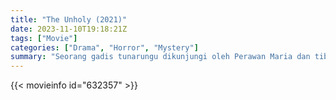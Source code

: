 ```yaml
---
title: "The Unholy (2021)"
date: 2023-11-10T19:18:21Z
tags: ["Movie"]
categories: ["Drama", "Horror", "Mystery"]
summary: "Seorang gadis tunarungu dikunjungi oleh Perawan Maria dan tiba-tiba dapat mendengar, berbicara, dan menyembuhkan orang sakit. Saat orang-orang berbondong-bondong menyaksikan keajaibannya, kejadian mengerikan pun terjadi. Apakah itu karya Perawan Maria atau sesuatu yang lebih ..."
---
```


<mux-player stream-type="on-demand"
src="https://kp3d-my.sharepoint.com/personal/ryoo_kp3d_onmicrosoft_com/_layouts/15/download.aspx?share=EWDAy9QIRmFPuliEpic7H2oBnjIYblaNKWehqC7QyWXvFw" prefer-playback="mse" controls>

</mux-player>


{{< movieinfo id="632357" >}}

<script src="https://cdn.jsdelivr.net/npm/@mux/mux-player"></script>

 <script type="application/ld+json ">
{
"@context": "https://schema.org/",
"@type": "VideoObject",
"name": "The Unholy (2021)",
"contentUrl": "https://stream.mux.com/XHu02lR02gcYcJtOCApxSxcQGcwpw02uS9rJJOHQrPFcUg.m3u8",
"thumbnailUrl": "https://www.themoviedb.org/t/p/original/8WiZr0dx3Yim7I4j80kUQBKoJJW.jpg?width=314&fit_mode=preserve&time=25",
"uploadDate": "2023-11-10T19:18:21Z",
}

</script>

